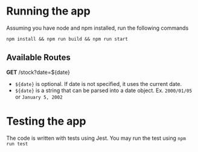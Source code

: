 # Running the app

Assuming you have node and npm installed, run the following commands

`npm install && npm run build && npm run start`

## Available Routes

**GET** /stock?date=${date}

- `${date}` is optional. If date is not specified, it uses the current date.
- `${date}` is a string that can be parsed into a date object. Ex. `2000/01/05` or `January 5, 2002`

# Testing the app

The code is written with tests using Jest. You may run the test using `npm run test`